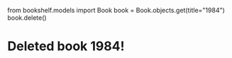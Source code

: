 from bookshelf.models import Book
book = Book.objects.get(title="1984")
book.delete()
# Deleted book 1984!

